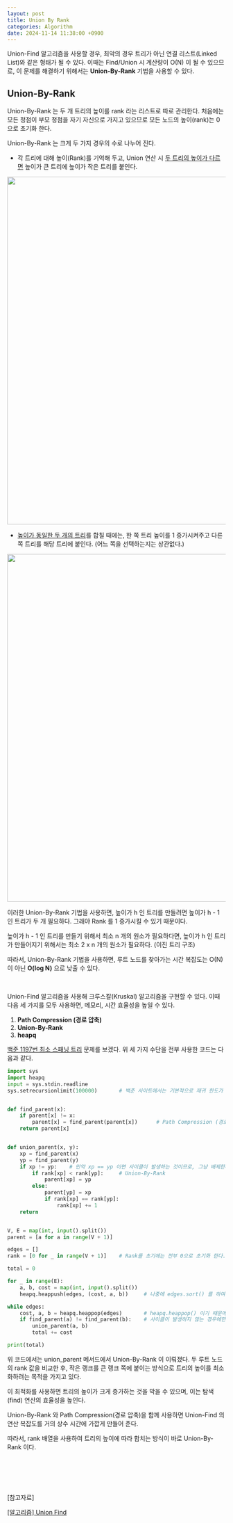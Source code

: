 ```yaml
---
layout: post
title: Union By Rank
categories: Algorithm
date: 2024-11-14 11:38:00 +0900
---
```

Union-Find 알고리즘을 사용할 경우, 최악의 경우 트리가 아닌 연결 리스트(Linked List)와 같은 형태가 될 수 있다. 이때는 Find/Union 시 계산량이 O(N) 이 될 수 있으므로, 이 문제를 해결하기 위해서는 <b>Union-By-Rank</b> 기법을 사용할 수 있다.

## Union-By-Rank

Union-By-Rank 는 두 개 트리의 높이를 rank 라는 리스트로 따로 관리한다. 처음에는 모든 정점이 부모 정점을 자기 자신으로 가지고 있으므로 모든 노드의 높이(rank)는 0 으로 초기화 한다.

Union-By-Rank 는 크게 두 가지 경우의 수로 나누어 진다.

* 각 트리에 대해 높이(Rank)를 기억해 두고, Union 연산 시 <u>두 트리의 높이가 다르면</u> 높이가 큰 트리에 높이가 작은 트리를 붙인다.

<img src="https://github.com/user-attachments/assets/c2eb8320-60cc-4a98-be83-f96972419a4c" width="800px" />

<br>

* <u>높이가 동일한 두 개의 트리</u>를 합칠 때에는, 한 쪽 트리 높이를 1 증가시켜주고 다른 쪽 트리를 해당 트리에 붙인다. (어느 쪽을 선택하는지는 상관없다.)

<img src="https://github.com/user-attachments/assets/28eacad9-5fd5-4730-8f8e-60ae8345089c" width="800px" />

<br>

이러한 Union-By-Rank 기법을 사용하면, 높이가 h 인 트리를 만들려면 높이가 h - 1 인 트리가 두 개 필요하다. 그래야 Rank 를 1 증가시킬 수 있기 때문이다.

높이가 h - 1 인 트리를 만들기 위해서 최소 n 개의 원소가 필요하다면, 높이가 h 인 트리가 만들어지기 위해서는 최소 2 x n 개의 원소가 필요하다. (이진 트리 구조)

따라서, Union-By-Rank 기법을 사용하면, 루트 노드를 찾아가는 시간 복잡도는 O(N) 이 아닌 <b>O(log N)</b> 으로 낮출 수 있다.

<br>

Union-Find 알고리즘을 사용해 크루스칼(Kruskal) 알고리즘을 구현할 수 있다. 이때 다음 세 가지를 모두 사용하면, 메모리, 시간 효율성을 높일 수 있다.

1. <b>Path Compression (경로 압축)</b>
2. <b>Union-By-Rank</b>
3. <b>heapq</b>

<a href="https://www.acmicpc.net/problem/1197" target="_blank">백준 1197번 최소 스패닝 트리</a> 문제를 보겠다. 위 세 가지 수단을 전부 사용한 코드는 다음과 같다.

```python
import sys
import heapq
input = sys.stdin.readline
sys.setrecursionlimit(100000)       # 백준 사이트에서는 기본적으로 재귀 한도가 10000으로 설정돼 있어서 풀어준다. 


def find_parent(x):
    if parent[x] != x:
        parent[x] = find_parent(parent[x])      # Path Compression (경로 압축)
    return parent[x]


def union_parent(x, y):
    xp = find_parent(x)
    yp = find_parent(y)
    if xp != yp:    # 만약 xp == yp 이면 사이클이 발생하는 것이므로, 그냥 배제한다.
        if rank[xp] < rank[yp]:     # Union-By-Rank
            parent[xp] = yp
        else:
            parent[yp] = xp
            if rank[xp] == rank[yp]:
                rank[xp] += 1
    return


V, E = map(int, input().split())
parent = [a for a in range(V + 1)]

edges = []
rank = [0 for _ in range(V + 1)]    # Rank를 초기에는 전부 0으로 초기화 한다.

total = 0

for _ in range(E):
    a, b, cost = map(int, input().split())
    heapq.heappush(edges, (cost, a, b))     # 나중에 edges.sort() 를 하여 시간과 공간을 많이 잡아먹기 보다는, 아얘 heapq.heappush() 를 사용한다.

while edges:
    cost, a, b = heapq.heappop(edges)       # heapq.heappop() 이기 때문에, 최솟값을 먼저 꺼낸다. (cost, a, b) 의 튜플인 경우, 튜플의 첫 번째 요소인 cost 가 최솟값인 것부터 꺼낸다.
    if find_parent(a) != find_parent(b):    # 사이클이 발생하지 않는 경우에만
        union_parent(a, b)
        total += cost

print(total)
```

위 코드에서는 union_parent 메서드에서 Union-By-Rank 이 이뤄졌다. 두 루트 노드의 rank 값을 비교한 후, 작은 랭크를 큰 랭크 쪽에 붙이는 방식으로 트리의 높이를 최소화하려는 목적을 가지고 있다.

이 최적화를 사용하면 트리의 높이가 크게 증가하는 것을 막을 수 있으며, 이는 탐색(find) 연산의 효율성을 높인다.

Union-By-Rank 와 Path Compression(경로 압축)을 함께 사용하면 Union-Find 의 연산 복잡도를 거의 상수 시간에 가깝게 만들어 준다.

따라서, rank 배열을 사용하여 트리의 높이에 따라 합치는 방식이 바로 Union-By-Rank 이다.

<br><br><br><br>

[참고자료]

<a href="https://mongsil1025.github.io/algorithm/basic/union-find/" target="_blank">[알고리즘] Union Find</a>